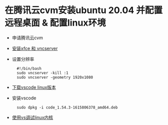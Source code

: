 # 在腾讯云cvm安装ubuntu 20.04 并配置远程桌面 & 配置linux环境

* 申请腾讯云cvm

* [安装xfce 和 vncserver](https://www.digitalocean.com/community/tutorials/how-to-install-and-configure-vnc-on-ubuntu-20-04)

* 设置分辨率

        #!/bin/bash
        sudo vncserver -kill :1
        sudo vncserver -geometry 1920x1080

* [下载vscode linux版本](https://az764295.vo.msecnd.net/stable/2b9aebd5354a3629c3aba0a5f5df49f43d6689f8/code_1.54.3-1615806378_amd64.deb)

* 安装vscode

        sudo dpkg -i code_1.54.3-1615806378_amd64.deb

* [使用vs调试linux内核](https://howardlau.me/programming/debugging-linux-kernel-with-vscode-qemu.html)

